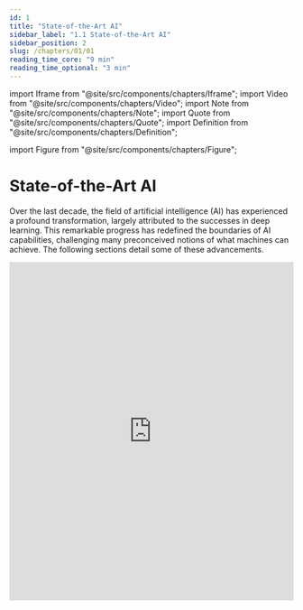 ```yaml
---
id: 1
title: "State-of-the-Art AI"
sidebar_label: "1.1 State-of-the-Art AI"
sidebar_position: 2
slug: /chapters/01/01
reading_time_core: "9 min"
reading_time_optional: "3 min"
---
```

import Iframe from "@site/src/components/chapters/Iframe";
import Video from "@site/src/components/chapters/Video";
import Note from "@site/src/components/chapters/Note";
import Quote from "@site/src/components/chapters/Quote";
import Definition from "@site/src/components/chapters/Definition";

import Figure from "@site/src/components/chapters/Figure";

# State-of-the-Art AI

Over the last decade, the field of artificial intelligence (AI) has experienced a profound transformation, largely attributed to the successes in deep learning. This remarkable progress has redefined the boundaries of AI capabilities, challenging many preconceived notions of what machines can achieve. The following sections detail some of these advancements.

<Iframe src="https://ourworldindata.org/grapher/test-scores-ai-capabilities-relative-human-performance?country=Handwriting+recognition~Speech+recognition~Image+recognition~Reading+comprehension~Language+understanding~Predictive+reasoning~Code+generation~Complex+reasoning~General+knowledge+tests~Nuanced+language+interpretation~Math+problem-solving~Reading+comprehension+with+unanswerable+questions&tab=chart" width="100%" height="600px" loading="lazy" allow="web-share; clipboard-write" frameBorder="0" number="1" label="1.1" caption="Test scores of various AI capabilities relative to human performance. ([Giattino et al., 2023](https://ourworldindata.org/artificial-intelligence))" />

Once a benchmark is published, it takes less and less time to solve it. This can illustrate the accelerating progress in AI and how quickly AI benchmarks are "saturating", and starting to surpass human performance on a variety of tasks. ([Our World in Data, 2023](https://ourworldindata.org/grapher/test-scores-ai-capabilities-relative-human-performance?country=Handwriting+recognition~Speech+recognition~Image+recognition~Reading+comprehension~Language+understanding~Predictive+reasoning~Code+generation~Complex+reasoning~General+knowledge+tests~Nuanced+language+interpretation~Math+problem-solving~Reading+comprehension+with+unanswerable+questions))

<Iframe src="https://ourworldindata.org/grapher/domain-notable-artificial-intelligence-systems?tab=chart" width="100%" height="600px" loading="lazy" allow="web-share; clipboard-write" frameBorder="0" number="2" label="1.2" caption="Notable AI systems (by domain) ([Giattino et al., 2023](https://ourworldindata.org/artificial-intelligence))" />

## Language {#01}

<Iframe src="https://ourworldindata.org/grapher/ai-performance-coding-math-knowledge-tests?tab=chart" width="100%" height="600px" loading="lazy" allow="web-share; clipboard-write" frameBorder="0" number="3" label="1.3" caption="Benchmark performance on coding, math and language. ([Giattino et al., 2023](https://ourworldindata.org/artificial-intelligence))" />

**Language-based tasks.** There have been transformative changes in sequence and language-based tasks, primarily through the development of large language models (LLMs). Early language models in 2018 struggled to construct coherent sentences. The evolution from these to the advanced capabilities of GPT-3 (Generative Pre-Trained Transformer) and ChatGPT within less than 5 years is remarkable. These models demonstrate not only an improved capacity for generating text but also for responding to complex queries with nuanced, common-sense reasoning. Their performance in various question-answering tasks, including those requiring strategic thinking, has been particularly impressive.

In contrast with the text-only GPT-3 and follow-ups, GPT-4 is multimodal: it was trained on both text and images. This means that it can now not only generate text based on images but has also gained some other capabilities. GPT-4 saw an upgraded context window with up to 32k tokens (tokens ≈ words). The short-term memory limit of an LLM can be thought of as the model's ability to retain information from previous tokens within a certain context window. GPT-4 is trained via next-token prediction (autoregressive self-supervised learning). In 2018 GPT-1 was barely able to count to 10, while in 2024 GPT-4 can implement complex programmatic functions among other things.

<Figure src="./img/CAe_Image_2.png" alt="Enter image alt description" number="2" label="1.2" caption="A list of ‘Nowhere near solved’ [...] issues in AI, from ‘A brief history of AI’, published in January 2021 ([Wooldridge, 2021](https://www.amazon.com/Brief-History-Artificial-Intelligence-Where/dp/1250770742)). They also say: ‘At present, we have no idea how to get computers to do the tasks at the bottom of the list’. But everything in the category ‘Nowhere near solved’ has been solved by GPT-4 ([Bubeck et al., 2023](https://arxiv.org/abs/2303.12712)), except human-level general intelligence." />

**Scaling.** Remarkably, GPT-4 is trained using roughly the same methods as GPT-1, 2, and 3. The only significant difference is the size of the model and the data given to it during training. The size of the model has gone from 1.5B parameters to hundreds of billions of parameters, and datasets have become similarly larger and more diverse.

<Figure src="./img/uW1_Image_3.png" alt="Enter image alt description" number="3" label="1.3" caption="How fast is AI Improving? ([AI Digest, 2023](https://theaidigest.org/progress-and-dangers))" />

We have observed that just an expansion in scale has contributed to enhanced performance. This includes improvements in the ability to generate contextually appropriate responses, and highly diverse text across a range of domains. It has also contributed to overall improved understanding, and coherence. Most of those advances in the GPT series come from increasing the size and computation power behind the models, rather than fundamental shifts in architecture or training.

Here are some of the capabilities that have been emerging in the last few years:

- **Few-shot and Zero-shot Learning.** The model's proficiency at understanding and executing tasks with minimal or no prior examples. 'Few-shot' means accomplishing the task after having seen a few examples in the context window, while 'Zero-shot' indicates performing the task without any specific examples ([Anthropic, 2022](https://transformer-circuits.pub/2022/in-context-learning-and-induction-heads/index.html)). This also includes induction capabilities, i.e. identifying patterns and generalizing rules not present in the training, but only present in the current context window ([Brown et al., 2020](https://arxiv.org/abs/2005.14165)).

- **Metacognition.** This refers to the ability to recognize its own knowledge and limitations, for example, being able to know the probability of the truth of something ([Kadavath, 2022](https://arxiv.org/abs/2207.05221)).

- **Theory of Mind.** The capability to attribute mental states to itself and others, which helps in predicting human behaviors and responses for more nuanced interactions ([Kosinski 2023](https://arxiv.org/abs/2302.02083); [Xu et al., 2024](https://arxiv.org/abs/2402.06044)).

- **Tool Use.** Being able to interact with external tools, like using a calculator or browsing the internet, expanding its problem-solving abilities ([Qin et al., 2023](https://arxiv.org/abs/2307.16789)).

- **Self-correction.** The model's ability to identify and correct its own mistakes, which is crucial for improving the accuracy of AI-generated content ([Shinn et al., 2023](https://arxiv.org/abs/2303.11366)).

<Figure src="./img/vR6_Image_4.png" alt="Enter image alt description" number="4" label="1.4" caption="An example of a mathematical problem solved by GPT-4 using Chain of Thought (CoT) ([Bubeck et al., 2023](https://arxiv.org/abs/2303.12712))." />

- **Reasoning.** The advancements in LLMs have also led to significant improvements in the ability to process and generate logical chains of thought and reasoning. This is particularly important in problem-solving tasks where a straightforward answer isn't immediately available, and a step-by-step reasoning process is required. ([Bubeck et al., 2023](https://arxiv.org/abs/2303.12712))

- **Programming ability.** In coding, AI models have progressed from basic code autocompletion to writing sophisticated, functional programs.

- **Scientific & Mathematical ability.** In mathematics, AI's have assisted in the subfield of automatic theorem proving for decades. Today's models continue to assist in solving complex problems. AI can even achieve a gold medal level in the mathematical Olympiad by solving geometry problems ([Trinh et al., 2024](https://www.nature.com/articles/s41586-023-06747-5)).

<Figure src="./img/rI6_Image_5.png" alt="Enter image alt description" number="5" label="1.5" caption="Note also the large jump from GPT-3.5 to GPT-4 in human percentile on these tests, often from well below the median human to the very top of the human range. ([Aschenbrenner, 2024](https://situational-awareness.ai/from-gpt-4-to-agi/); [OpenAI, 2023](https://arxiv.org/abs/2303.08774)). Keep in mind that the jump from GPT-3 to GPT-4 was in a single year." />

## Image Generation {#02}

The leap forward in image generation is not just in accuracy, but also in the ability to handle complex, real-world images. The latter, particularly with the advent of Generative Adversarial Networks (GANs) in 2014, has shown an astounding rate of progress. The quality of images generated by AI has evolved from simple, blurry representations to highly detailed and creative scenes, often in response to intricate language prompts.

<Figure src="./img/dwX_Image_6.png" alt="Enter image alt description" number="6" label="1.6" caption="An example of state-of-the-art image recognition. The Segment Anything Model (SAM) by Meta’s FAIR (Fundamental AI Research) lab, can classify and segment visual data at highly precise levels. The detection is performed without the need to annotate images. ([Viso AI, 2024](https://viso.ai/deep-learning/segment-anything-model-sam-explained/); [Meta, 2023](https://ai.meta.com/research/publications/segment-anything/))" />

<Figure src="./img/PBp_Image_7.png" alt="Enter image alt description" number="7" label="1.7" caption="An example of the evolution of image generation. At the top left, starting from GANs (Generative Adversarial Networks) to the bottom right, an image from MidJourney V5." />

The rate of progress within a single year alone is quite astounding as is seen from the improvements between the V1 of the MidJourney image generation model in early 2022, to the V6 in December 2023.

<Figure src="./img/wh2_Image_8.png" alt="Enter image alt description" number="8" label="1.8" caption="MidJourney AI image generation over 2022-2023. Prompt: high-quality photography of a young Japanese woman smiling, backlighting, natural pale light, film camera, by Rinko Kawauchi, HDR ([Yap, 2024](https://goldpenguin.org/blog/midjourney-v1-to-v6-evolution/))." />

## Multi & Cross modality {#03}

AI systems are becoming increasingly multimodal. This means that they can process images, text, audio, vision, and robotics using the same model. So they are trained using multiple different "modes" and can translate between them after deployment.

**Cross-modality.** A model is called cross-modal when the input of a model is in one modality (e.g. text) and the output is in another modality (e.g. image). The section on computer vision showed fast progress between 2014 and 2020 in cross-modality. We went from text-to-image models only capable of generating black-and-white pixelated images of faces, to models capable of generating an image of any textual prompt. More examples of cross-modality include OpenAIs Whisper ([Radford et al., 2022](https://arxiv.org/abs/2212.04356)) which is capable of speech-to-text transcription.

**Multi-modality.** A model is called multi-modal when both the inputs and outputs of a model can be in more than one modality. E.g. audio-to-text, video-to-text, text-to-image, etc…

<Figure src="./img/Kec_Image_9.png" alt="Enter image alt description" number="9" label="1.9" caption="Image-to-text and text-to-image multimodality from the Flamingo model ([Alayrac et al., 2022](https://arxiv.org/abs/2204.14198))." />

DeepMind’s 2022 Flamingo model, could be "*rapidly adapted to various image/video understanding tasks*" and "*is also capable of multi-image visual dialogue*". ([Alayrac et al., 2022](https://arxiv.org/abs/2204.14198)) Similarly, DeepMind’s 2022 Gato model, was called a "Generalist Agent". It was a single network with the same weights which could "*play Atari, caption images, chat, stack blocks with a real robot arm, and much more*". ([Reed et al., 2022](https://arxiv.org/abs/2205.06175)) Continuing this trend, DeepMind’s 2023 Google Gemini model could be called a Large Multimodal Model (LMM). The paper described Gemini as "*natively multimodal*" and claimed to be able to "*seamlessly combine their capabilities across modalities (e.g. extracting information and spatial layout out of a table, a chart, or a figure) with the strong reasoning capabilities of a language model (e.g. its state-of-art-performance in math and coding)*"([Google, 2024](https://arxiv.org/abs/2312.11805))

## Robotics {#04}

<Iframe src="https://ourworldindata.org/grapher/annual-professional-service-robots-installed-by-area?tab=chart" width="100%" height="600px" loading="lazy" allow="web-share; clipboard-write" frameBorder="0" number="4" label="1.4" caption="Robots in use by service area ([Giattino et al., 2023](https://ourworldindata.org/artificial-intelligence))" />

The field of robotics has also been progressing alongside artificial intelligence. In this section, we provide a couple of examples where these two fields are merging, highlighting some robots using inspiration from machine learning techniques to make advancements.

<Figure src="./img/VZl_Image_9.png" alt="Enter image alt description" number="10" label="1.10" caption="Researchers used Model-Free Reinforcement Learning to automatically learn quadruped locomotion in only 20 minutes in the real world instead of in simulated environments. The Figure shows examples of learned gaits on a variety of real-world terrains ([Smith et al., 2022](https://arxiv.org/abs/2208.07860))." />

<Iframe src="https://ourworldindata.org/grapher/annual-industrial-robots-installed?tab=chart" width="100%" height="600px" loading="lazy" allow="web-share; clipboard-write" frameBorder="0" number="5" label="1.5" caption="Number of industrial robots in use grows every year. ([Giattino et al., 2023](https://ourworldindata.org/artificial-intelligence))" />

**Advances in robotics.** At the forefront of robotic advancements is PaLM-E, a general-purpose, embodied model with 562 billion parameters that integrates vision, language, and robot data for real-time manipulator control and excels in language tasks involving geospatial reasoning. ([Driess et al., 2023](https://arxiv.org/abs/2303.03378))

Simultaneously, developments in vision-language models have led to breakthroughs in fine-grained robot control, with models like RT-2 showing significant capabilities in object manipulation and multimodal reasoning. RT-2 demonstrates how we can use LLM-inspired prompting methods (chain-of-thought), to learn a self-contained model that can both plan long-horizon skill sequences and predict robot actions. ([Brohan et al., 2023](https://arxiv.org/abs/2307.15818))

Mobile ALOHA is another example of combining modern machine learning techniques with robotics. Trained using supervised behavioral cloning, the robot can autonomously perform complex tasks "*such as sauteing and serving a piece of shrimp, opening a two-door wall cabinet to store heavy cooking pots, calling and entering an elevator, and lightly rinsing a used pan using a kitchen faucet*" ([Fu et al., 2024](https://arxiv.org/abs/2401.02117)). Such advancements not only demonstrate the increasing sophistication and applicability of robotic systems but also highlight the potential for further groundbreaking developments in autonomous technologies.

<Figure src="./img/3A4_Image_10.png" alt="Enter image alt description" number="11" label="1.11" caption="DeepMinds RT-2 can both plan long-horizon skill sequences and predict robot actions using inspiration from LLM prompting techniques (chain-of-thought) ([Brohan et al., 2023](https://arxiv.org/abs/2307.15818))." />

<Video type="youtube" videoId="Sq1QZB5baNw" number="2" label="1.2" caption="Optional video showcasing one example of the current state of robotics." />

## Playing Games {#05}

**AI and board games.** AI has made continuous progress in game playing for decades. Starting from AIs beating the world champion at chess in 1997, Scrabble in 2006 to DeepMind’s AlphaGo in 2016 ([DeepMind, 2016](https://www.deepmind.com/research/highlighted-research/alphago)), which was good enough to defeat the world champion in the game of Go, a game assumed to be notoriously difficult for AI. Within a year, the next model AlphaGo Zero trained through self-play had mastered multiple games of Go, chess, and shogi reaching a superhuman level after less than three days of training ([Silver et al., 2017](https://arxiv.org/abs/1712.01815)).

**AI and video games.** We started using machine learning techniques on simple Atari games in 2013 ([Mnih et al. 2013](https://arxiv.org/abs/1312.5602)). By 2019, OpenAI Five defeated the world champions at DOTA2 ([OpenAI, 2019](https://openai.com/research/openai-five-defeats-dota-2-world-champions)), while in the same year, DeepMind’s AlphaStar beat professional esports players at StarCraft II ([DeepMind, 2019](https://deepmind.google/discover/blog/alphastar-mastering-the-real-time-strategy-game-starcraft-ii/)). Both these games require thousands of actions in a row at a high number of actions per minute. In 2020 DeepMind MuZero model, described as "*a significant step forward in the pursuit of general-purpose algorithms*" ([DeepMind, 2020](https://www.deepmind.com/blog/muzero-mastering-go-chess-shogi-and-atari-without-rules)), was capable of playing Atari games, Go, chess, and shogi without even being told the rules.

In recent years, AI's capability has extended to open-ended environments like Minecraft, showcasing an ability to perform complex sequences of actions. In strategy games, Meta’s Cicero displayed intricate strategic negotiation and deception skills in natural language for the game Diplomacy ([Bakhtin et al., 2022](https://arxiv.org/abs/2210.05492)).

<Figure src="./img/KMJ_Image_11.png" alt="Enter image alt description" number="12" label="1.12" caption="A map of diplomacy and the dialog box where the AI negotiates ([DiploStrats (YouTube), 2022](https://www.youtube.com/watch?v=u5192bvUS7k&t=2216s))." />

<Note title="Example of Voyager: Planning and Continuous Learning in Minecraft with GPT-4" collapsed={true}>

Voyager ([Wang et al., 2023](https://arxiv.org/abs/2305.16291)) stands as a particularly impressive example of the capabilities of AI in continuous learning environments. This AI is designed to play Minecraft, a task that involves a significant degree of planning and adaptive learning. What makes Voyager so remarkable is its ability to learn continuously and progressively within the game's environment, using GPT-4 contextual reasoning abilities to plan and write the code necessary for each new challenge. Starting from scratch in a single game session, Voyager initially learns to navigate the virtual world, engage and defeat enemies, and remember all these skills in its long-term memory. As the game progresses, it continues to learn and store new skills, leading up to the challenging task of mining diamonds, a complex activity that requires a deep understanding of the game mechanics and strategic planning. The ability of Voyager to integrate new information continuously and utilize it effectively showcases the potential of AI in managing complex, changing environments and performing tasks that require a long-term buildup of knowledge and skills.

<Figure src="./img/ccN_Image_12.png" alt="Enter image alt description" number="13" label="1.13" caption="Voyager discovers new Minecraft items and skills continually by self-driven exploration, significantly outperforming the baselines ([Wang et al., 2023](https://arxiv.org/abs/2305.16291))." />

</Note>